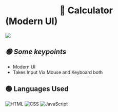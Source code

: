 # <center>🔴 Calculator</center> (Modern UI)

<img src="https://user-images.githubusercontent.com/83669035/195847077-5496bf11-d740-4328-a7b3-b732245e14eb.png">

<h2><i> 🟢 Some keypoints </i></h2>
<ul>
  <li>Modern UI</li>
  <li>Takes Input Via Mouse and Keyboard both</li>
</ul>

<h2>🟢 Languages Used</h2>
<p>
<img alt="HTML" src="https://img.shields.io/badge/HTML-E34F26.svg?logo=html5&logoColor=white">
<img alt="CSS" src="https://img.shields.io/badge/CSS-1572B6.svg?logo=css3&logoColor=white">
<img alt="JavaScript" src="https://img.shields.io/badge/JavaScript-F7DF1E.svg?logo=javascript&logoColor=black">
</p>
